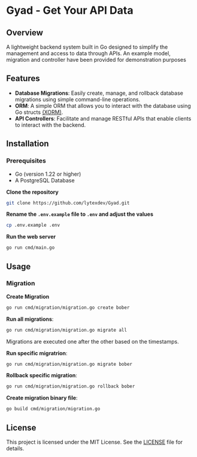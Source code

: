 # Gyad - Get Your API Data

## Overview
A lightweight backend system built in Go designed to simplify the management and access to data through APIs.
An example model, migration and controller have been provided for demonstration purposes

## Features
- **Database Migrations**: Easily create, manage, and rollback database migrations using simple command-line operations.
- **ORM**: A simple ORM that allows you to interact with the database using Go structs [(XORM)](https://xorm.io/).
- **API Controllers**: Facilitate and manage RESTful APIs that enable clients to interact with the backend.


## Installation

### Prerequisites
- Go (version 1.22 or higher)
- A PostgreSQL Database

**Clone the repository**
```bash
git clone https://github.com/lytexdev/Gyad.git
```

**Rename the `.env.example` file to `.env` and adjust the values**
```bash
cp .env.example .env
```

**Run the web server**
```bash
go run cmd/main.go
```

## Usage

### Migration
**Create Migration**
```bash
go run cmd/migration/migration.go create bober
```

**Run all migrations**:
```bash
go run cmd/migration/migration.go migrate all
```
Migrations are executed one after the other based on the timestamps.

**Run specific migratrion**:
```bash
go run cmd/migration/migration.go migrate bober
```

**Rollback specific migration**:
```bash
go run cmd/migration/migration.go rollback bober
```

**Create migration binary file**:
```bash
go build cmd/migration/migration.go
```

## License
This project is licensed under the MIT License. See the [LICENSE](LICENSE) file for details.